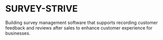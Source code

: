# SURVEY-STRIVE
Building survey management software that supports recording customer feedback and reviews after sales to enhance customer experience for businesses.
